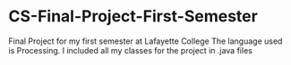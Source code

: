 # CS-Final-Project-First-Semester
Final Project for my first semester at Lafayette College
The language used is Processing.  I included all my classes for the project in .java files
